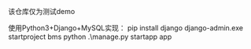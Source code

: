 该仓库仅为测试demo

使用Python3+Django+MySQL实现：
pip install django
django-admin.exe startproject bms
python .\manage.py startapp app